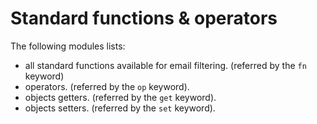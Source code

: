 # Standard functions & operators

The following modules lists:
- all standard functions available for email filtering. (referred by the `fn` keyword)
- operators. (referred by the `op` keyword).
- objects getters. (referred by the `get` keyword).
- objects setters. (referred by the `set` keyword).